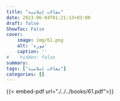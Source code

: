 ```yaml
---
title: "مقالات إسلامية"
date: 2023-06-04T01:21:13+03:00
draft: false
ShowToc: False
cover:
    image: img/61.png
    alt: 'صورة'
    caption: ''
#    hidden: false
summary: 
tags: ["مقالات إسلامية"]
categories: []
---
```

{{< embed-pdf url="./../../books/61.pdf">}} 


